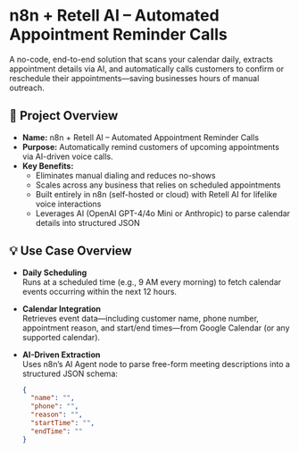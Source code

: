 # n8n + Retell AI – Automated Appointment Reminder Calls

A no-code, end-to-end solution that scans your calendar daily, extracts appointment details via AI, and automatically calls customers to confirm or reschedule their appointments—saving businesses hours of manual outreach.

## 🚀 Project Overview

- **Name:** n8n + Retell AI – Automated Appointment Reminder Calls
- **Purpose:** Automatically remind customers of upcoming appointments via AI-driven voice calls.
- **Key Benefits:**
  - Eliminates manual dialing and reduces no-shows
  - Scales across any business that relies on scheduled appointments
  - Built entirely in n8n (self-hosted or cloud) with Retell AI for lifelike voice interactions
  - Leverages AI (OpenAI GPT-4/4o Mini or Anthropic) to parse calendar details into structured JSON

## 💡 Use Case Overview

- **Daily Scheduling**  
  Runs at a scheduled time (e.g., 9 AM every morning) to fetch calendar events occurring within the next 12 hours.
  
- **Calendar Integration**  
  Retrieves event data—including customer name, phone number, appointment reason, and start/end times—from Google Calendar (or any supported calendar).

- **AI-Driven Extraction**  
  Uses n8n’s AI Agent node to parse free-form meeting descriptions into a structured JSON schema:
  ```json
  {
    "name": "",
    "phone": "",
    "reason": "",
    "startTime": "",
    "endTime": ""
  }
